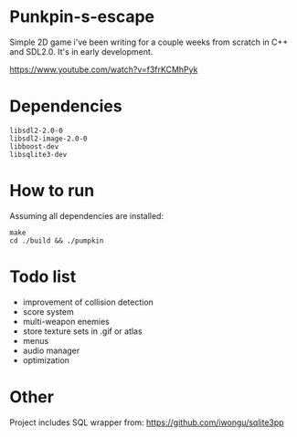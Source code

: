 # Punkpin-s-escape
Simple 2D game i've been writing for a couple weeks from scratch in C++ and SDL2.0. It's in early development. 

https://www.youtube.com/watch?v=f3frKCMhPyk

# Dependencies
```
libsdl2-2.0-0
libsdl2-image-2.0-0
libboost-dev 
libsqlite3-dev
```

# How to run
Assuming all dependencies are installed:
```
make
cd ./build && ./pumpkin
```

# Todo list
- improvement of collision detection
- score system
- multi-weapon enemies
- store texture sets in .gif or atlas
- menus
- audio manager
- optimization

# Other
Project includes SQL wrapper from:
https://github.com/iwongu/sqlite3pp
